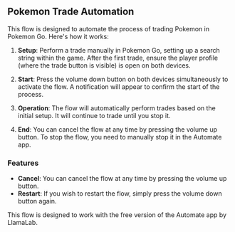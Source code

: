 ## Pokemon Trade Automation

This flow is designed to automate the process of trading Pokemon in Pokemon Go. Here's how it works:

1. **Setup**: Perform a trade manually in Pokemon Go, setting up a search string within the game. After the first trade, ensure the player profile (where the trade button is visible) is open on both devices.

2. **Start**: Press the volume down button on both devices simultaneously to activate the flow. A notification will appear to confirm the start of the process.

3. **Operation**: The flow will automatically perform trades based on the initial setup. It will continue to trade until you stop it.

4. **End**: You can cancel the flow at any time by pressing the volume up button. To stop the flow, you need to manually stop it in the Automate app.

### Features

- **Cancel**: You can cancel the flow at any time by pressing the volume up button.
- **Restart**: If you wish to restart the flow, simply press the volume down button again.

This flow is designed to work with the free version of the Automate app by LlamaLab.
